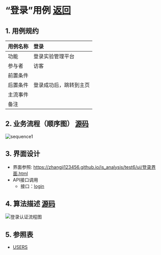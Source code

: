 # “登录”用例 [返回](../README.md)

## 1. 用例规约

|用例名称|登录|
|-------|:-------------|
|功能|登录实验管理平台|
|参与者|访客|
|前置条件| |
|后置条件|登录成功后，跳转到主页|
|主流事件| |
|备注| |

## 2. 业务流程（顺序图） [源码](../src/登录.puml)
![sequence1](../img/登录.png) 

## 3. 界面设计
- 界面参照:  https://zhangji123456.github.io/is_analysis/test6/ui/登录界面.html
- API接口调用
    - 接口：[login](../jiekou/login.md)
    
## 4. 算法描述 [源码](../src/登录认证流程图.puml)
![登录认证流程图](../img/登录认证流程图.png)
    
## 5. 参照表

- [USERS](../数据库设计.md/#USERS)

